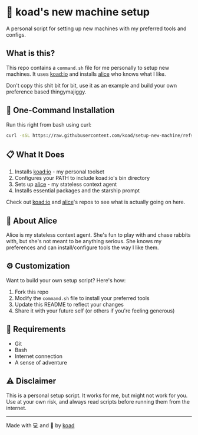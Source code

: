 # 🚀 koad's new machine setup

A personal script for setting up new machines with my preferred tools and configs.

## What is this?

This repo contains a `command.sh` file for me personally to setup new machines. It uses [koad:io](https://github.com/koad/io) and installs [alice](https://github.com/koad/alice) who knows what I like.

Don't copy this shit bit for bit, use it as an example and build your own preference based thingymajiggy.

## 🔧 One-Command Installation

Run this right from bash using curl:

```bash
curl -sSL https://raw.githubusercontent.com/koad/setup-new-machine/refs/heads/main/command.sh | bash -e
```

## 📋 What It Does

1. Installs [koad:io](https://github.com/koad/io) - my personal toolset
2. Configures your PATH to include koad:io's bin directory
3. Sets up [alice](https://github.com/koad/alice) - my stateless context agent
4. Installs essential packages and the starship prompt

Check out [koad:io](https://github.com/koad/io) and [alice](https://github.com/koad/alice)'s repos to see what is actually going on here.

## 🤖 About Alice

Alice is my stateless context agent. She's fun to play with and chase rabbits with, but she's not meant to be anything serious. She knows my preferences and can install/configure tools the way I like them.


## ⚙️ Customization

Want to build your own setup script? Here's how:

1. Fork this repo
2. Modify the `command.sh` file to install your preferred tools
3. Update this README to reflect your changes
4. Share it with your future self (or others if you're feeling generous)

## 📝 Requirements

- Git
- Bash
- Internet connection
- A sense of adventure

## ⚠️ Disclaimer

This is a personal setup script. It works for me, but might not work for you. Use at your own risk, and always read scripts before running them from the internet.

---

Made with 💻 and 🍺 by [koad](https://github.com/koad)
